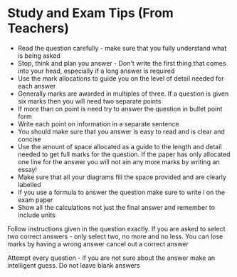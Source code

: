 # Study and Exam Tips (From Teachers)

- Read the question carefully - make sure that you fully understand what is being asked
- Stop, think and plan you answer - Don't write the first thing that comes into your head, especially if a long answer is required
- Use the mark allocations to guide you on the level of detail needed for each answer
- Generally marks are awarded in multiples of three. If a question is given six marks then you will need two separate points
- If more than on point is need try to answer the question in bullet point form
- Write each point on information in a separate sentence
- You should make sure that you answer is easy to read and is clear and concise
- Use the amount of space allocated as a guide to the length and detail needed to get full marks for the question. If the paper has only allocated one line for the answer you will not ain any more marks by writing an essay!
- Make sure that all your diagrams fill the space provided and are clearly labelled
- If you use a formula to answer the question make sure to write i on the exam paper
- Show all the calculations not just the final answer and remember to include units

Follow instructions given in the question exactly. If you are asked to select two correct answers - only select two, no more and no less. You can lose marks by having a wrong answer cancel out a correct answer

Attempt every question - if you are not sure about the answer make an intelligent guess. Do not leave blank answers
